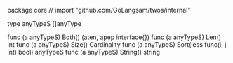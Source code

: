 package core // import "github.com/GoLangsam/twos/internal"

type anyTypeS []anyType

func (a anyTypeS) Both() (aten, apep interface{})
func (a anyTypeS) Len() int
func (a anyTypeS) Size() Cardinality
func (a anyTypeS) Sort(less func(i, j int) bool) anyTypeS
func (a anyTypeS) String() string
